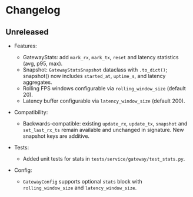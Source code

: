 # Changelog

## Unreleased

- Features:
  - GatewayStats: add `mark_rx`, `mark_tx`, `reset` and latency statistics (avg, p95, max).
  - Snapshot: `GatewayStatsSnapshot` dataclass with `.to_dict()`; snapshot() now includes `started_at`, `uptime_s`, and latency aggregates.
  - Rolling FPS windows configurable via `rolling_window_size` (default 20).
  - Latency buffer configurable via `latency_window_size` (default 200).

- Compatibility:
  - Backwards-compatible: existing `update_rx`, `update_tx`, `snapshot` and `set_last_rx_ts` remain available and unchanged in signature. New snapshot keys are additive.

- Tests:
  - Added unit tests for stats in `tests/service/gateway/test_stats.py`.

- Config:
  - `GatewayConfig` supports optional `stats` block with `rolling_window_size` and `latency_window_size`.
